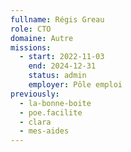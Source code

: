```yaml
---
fullname: Régis Greau
role: CTO
domaine: Autre
missions:
  - start: 2022-11-03
    end: 2024-12-31
    status: admin
    employer: Pôle emploi
previously:
  - la-bonne-boite
  - poe.facilite
  - clara
  - mes-aides
---
```

